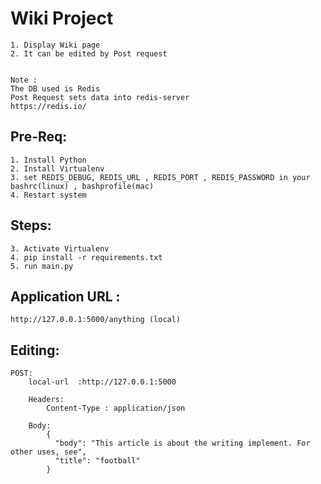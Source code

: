 
# Wiki  Project
    1. Display Wiki page
    2. It can be edited by Post request


    Note : 
    The DB used is Redis
    Post Request sets data into redis-server
    https://redis.io/

## Pre-Req:
    
    1. Install Python
    2. Install Virtualenv
    3. set REDIS_DEBUG, REDIS_URL , REDIS_PORT , REDIS_PASSWORD in your bashrc(linux) , bashprofile(mac)
    4. Restart system

## Steps:
    3. Activate Virtualenv
    4. pip install -r requirements.txt
    5. run main.py

## Application URL :
    http://127.0.0.1:5000/anything (local)


## Editing:
    
    POST:
        local-url  :http://127.0.0.1:5000
        
        Headers:
            Content-Type : application/json
    
        Body:
            {
              "body": "This article is about the writing implement. For other uses, see",
              "title": "football"
            }